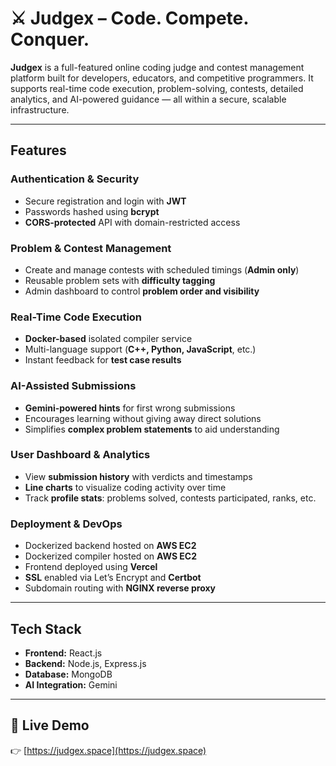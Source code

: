# ⚔️ Judgex – Code. Compete. Conquer.

**Judgex** is a full-featured online coding judge and contest management platform built for developers, educators, and competitive programmers. It supports real-time code execution, problem-solving, contests, detailed analytics, and AI-powered guidance — all within a secure, scalable infrastructure.

---

##  Features

###  Authentication & Security

- Secure registration and login with **JWT**  
- Passwords hashed using **bcrypt**  
- **CORS-protected** API with domain-restricted access  

###  Problem & Contest Management

- Create and manage contests with scheduled timings (**Admin only**)  
- Reusable problem sets with **difficulty tagging**  
- Admin dashboard to control **problem order and visibility**  

###  Real-Time Code Execution

- **Docker-based** isolated compiler service  
- Multi-language support (**C++, Python, JavaScript**, etc.)  
- Instant feedback for **test case results**  

###  AI-Assisted Submissions

- **Gemini-powered hints** for first wrong submissions  
- Encourages learning without giving away direct solutions  
- Simplifies **complex problem statements** to aid understanding  

###  User Dashboard & Analytics

- View **submission history** with verdicts and timestamps  
- **Line charts** to visualize coding activity over time  
- Track **profile stats**: problems solved, contests participated, ranks, etc.  

###  Deployment & DevOps

- Dockerized backend hosted on **AWS EC2**  
- Dockerized compiler hosted on **AWS EC2**   
- Frontend deployed using **Vercel**  
- **SSL** enabled via Let’s Encrypt and **Certbot**  
- Subdomain routing with **NGINX reverse proxy**  

---

##  Tech Stack

- **Frontend:** React.js  
- **Backend:** Node.js, Express.js  
- **Database:** MongoDB   
- **AI Integration:** Gemini  

---

## 📍 Live Demo

👉 [https://judgex.space](https://judgex.space)
